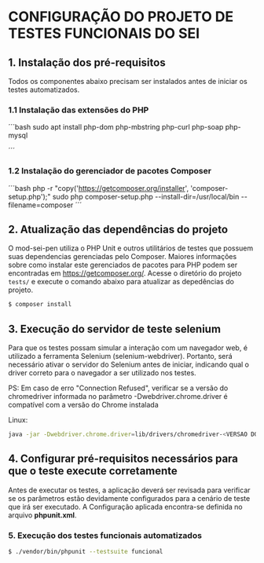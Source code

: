 ﻿# CONFIGURAÇÃO DO PROJETO DE TESTES FUNCIONAIS DO SEI


## 1. Instalação dos pré-requisitos

Todos os componentes abaixo precisam ser instalados antes de iniciar os testes automatizados.

### 1.1 Instalação das extensões do PHP

´´´bash
sudo apt install php-dom php-mbstring php-curl php-soap php-mysql

´´´ 

### 1.2 Instalação do gerenciador de pacotes Composer

´´´bash
php -r "copy('https://getcomposer.org/installer', 'composer-setup.php');"
sudo php composer-setup.php --install-dir=/usr/local/bin --filename=composer
´´´ 


## 2. Atualização das dependências do projeto

O mod-sei-pen utiliza o PHP Unit e outros utilitários de testes que possuem suas dependencias gerenciadas pelo Composer. Maiores informações sobre como instalar este gerenciados de pacotes para PHP podem ser encontradas em https://getcomposer.org/.
Acesse o diretório do projeto ```tests/``` e execute o comando abaixo para atualizar as depedências do projeto.

```bash
$ composer install
```

## 3. Execução do servidor de teste selenium

Para que os testes possam simular a interação com um navegador web, é utilizado a ferramenta Selenium (selenium-webdriver). Portanto, será necessário ativar o servidor do Selenium antes de iniciar, indicando qual o driver correto para o navegador a ser utilizado nos testes.

PS: Em caso de erro "Connection Refused", verificar se a versão do chromedriver informada no parâmetro -Dwebdriver.chrome.driver é compatível com a versão do Chrome instalada

Linux:
``` bash
java -jar -Dwebdriver.chrome.driver=lib/drivers/chromedriver-<VERSAO DO DRIVER> lib/selenium-server-standalone-3.11.0.jar
```

## 4. Configurar pré-requisitos necessários para que o teste execute corretamente
Antes de executar os testes, a aplicação deverá ser revisada para verificar se os parâmetros estão devidamente configurados para a cenário de teste que irá ser executado. A Configuração aplicada encontra-se definida no arquivo **phpunit.xml**.


### 5. Execução dos testes funcionais automatizados

```bash
$ ./vendor/bin/phpunit --testsuite funcional
``` 

